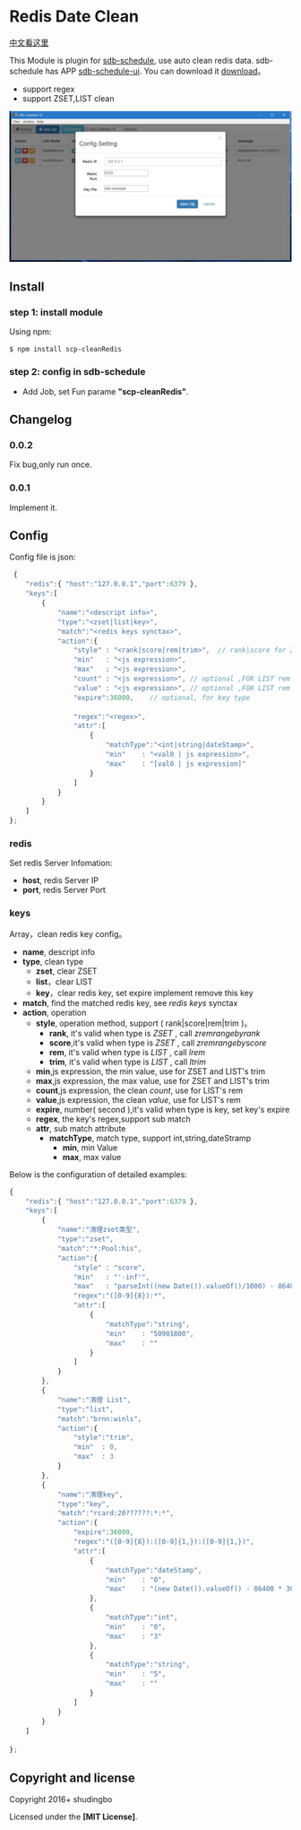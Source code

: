 # Redis Date Clean

[中文看这里]

This Module is plugin for [sdb-schedule], use auto clean redis data. sdb-schedule has APP [sdb-schedule-ui].
You can download it [download]。

- support regex 
- support ZSET,LIST clean

![Setting][idSet]


## Install

### step 1: install module
Using npm:

    $ npm install scp-cleanRedis

### step 2: config in sdb-schedule

- Add Job, set Fun parame **"scp-cleanRedis"**.


## Changelog
### 0.0.2
Fix bug,only run once.

### 0.0.1
Implement it.

## Config
  Config file is json:

```javascript
 {
	"redis":{ "host":"127.0.0.1","port":6379 },
	"keys":[
		{
			"name":"<descript info>",
			"type":"<zset|list|key>",
			"match":"<redis keys synctax>",
			"action":{
				"style" : "<rank|score|rem|trim>",  // rank|score for ZSET;rem|trim for LIST
				"min"   : "<js expression>",
				"max"   : "<js expression>",
				"count" : "<js expression>", // optional ,FOR LIST rem
				"value" : "<js expression>", // optional ,FOR LIST rem
				"expire":36000,    // optional, for key type

				"regex":"<regex>",
				"attr":[
					{
						"matchType":"<int|string|dateStamp>",
						"min"    : "<val0 | js expression>",
						"max"    : "[val0 | js expression]"
					}
				]
			}
		}
	]
};

```

### redis
Set redis Server Infomation:
- **host**, redis Server IP
- **port**, redis Server Port

### keys
Array，clean redis key config。

* **name**, descript info
* **type**, clean type
	- **zset**, clear ZSET
	- **list**，clear LIST 
	- **key**，clear redis key, set expire implement remove this key
* **match**, find the matched redis key, see *redis keys* synctax
* **action**, operation
	- **style**, operation method, support ( rank|score|rem|trim )。
		- **rank**, it's valid when type is *ZSET* , call *zremrangebyrank*
		- **score**,it's valid when type is *ZSET* , call *zremrangebyscore*
		- **rem**, it's valid when type is *LIST* , call *lrem*
		- **trim**, it's valid when type is *LIST* , call *ltrim*
	- **min**,js expression, the min value, use for  ZSET and  LIST's trim
	- **max**,js expression, the max value, use for  ZSET and  LIST's trim
	- **count**,js expression, the clean *count*, use for LIST's rem
	- **value**,js expression, the clean *value*, use for LIST's rem
	- **expire**, number( second ),it's valid when type is key, set key's expire
	- **regex**, the key's regex,support sub match
    - **attr**, sub match attribute
		- **matchType**, match type, support int,string,dateStramp
			- **min**, min Value
			- **max**, max value


Below is the configuration of detailed examples:

```javascript
{
	"redis":{ "host":"127.0.0.1","port":6379 },
	"keys":[
		{
			"name":"清理zset类型",
			"type":"zset",
			"match":"*:Pool:his",
			"action":{
				"style" : "score",
				"min"   : "'-inf'",
				"max"   : "parseInt((new Date()).valueOf()/1000) - 86400 * 30",
				"regex":"([0-9]{8}):*",
				"attr":[
					{
						"matchType":"string",
						"min"    : "50901800",
						"max"    : ""
					}
				]
			}
		},
		{
			"name":"清理 List",
			"type":"list",
			"match":"brnn:winls",
			"action":{
				"style":"trim",
				"min"  : 0,
				"max"  : 3
			}
		},
		{
			"name":"清理key",
			"type":"key",
			"match":"rcard:20??????:*:*",
			"action":{
				"expire":36000,
				"regex":"([0-9]{8}):([0-9]{1,}):([0-9]{1,})",
				"attr":[
					{
						"matchType":"dateStamp",
						"min"    : "0",
						"max"    : "(new Date()).valueOf() - 86400 * 30000"
					},
					{
						"matchType":"int",
						"min"    : "0",
						"max"    : "3"
					},
					{
						"matchType":"string",
						"min"    : "5",
						"max"    : ""
					}
				]
			}
		}
	]

};
```


## Copyright and license

Copyright 2016+ shudingbo

Licensed under the **[MIT License]**.

[node-schedule]: https://github.com/node-schedule/node-schedule
[node-redis]:https://github.com/NodeRedis/node_redis
[cron-parser]: https://github.com/harrisiirak/cron-parser
[sdb-schedule]: https://github.com/shudingbo/sdb-schedule
[sdb-schedule-ui]: https://github.com/shudingbo/sdb-schedule-ui
[download]: https://github.com/shudingbo/sdb-public/blob/master/sdb-schedule-ui/sdb-schedule-ui.7z
[idMain]: https://github.com/shudingbo/sdb-public/blob/master/sdb-schedule-ui/main.jpg  "Main"
[idSet]: https://github.com/shudingbo/sdb-public/blob/master/sdb-schedule-ui/setting.jpg  "Setting"
[中文看这里]:https://github.com/shudingbo/scp-cleanRedis/blob/master/README-cn.md
